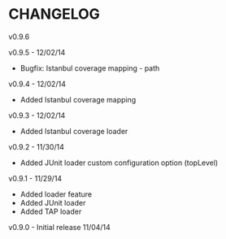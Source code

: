 CHANGELOG
=========

v0.9.6

v0.9.5 - 12/02/14
* Bugfix: Istanbul coverage mapping - path

v0.9.4 - 12/02/14
* Added Istanbul coverage mapping

v0.9.3 - 12/02/14
* Added Istanbul coverage loader

v0.9.2 - 11/30/14
* Added JUnit loader custom configuration option (topLevel)

v0.9.1 - 11/29/14
* Added loader feature
* Added JUnit loader
* Added TAP loader

v0.9.0 - Initial release 11/04/14
